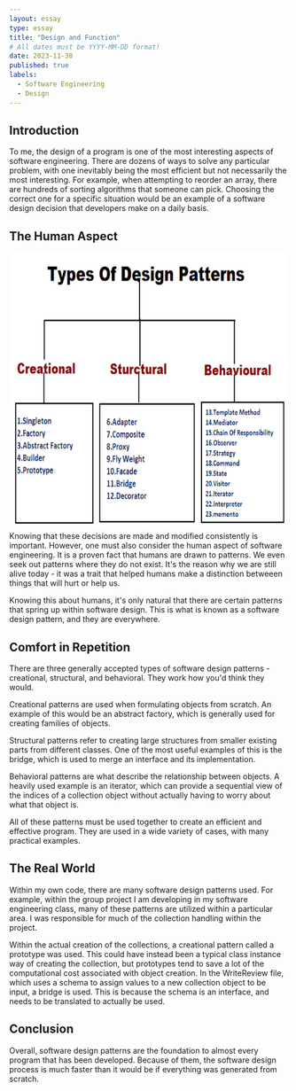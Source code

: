 ```yaml
---
layout: essay
type: essay
title: "Design and Function"
# All dates must be YYYY-MM-DD format!
date: 2023-11-30
published: true
labels:
  - Software Engineering
  - Design
---
```


## Introduction

To me, the design of a program is one of the most interesting aspects of software engineering. There are dozens of ways to solve any particular problem, with one inevitably being the most efficient but not necessarily the most interesting. For example, when attempting to reorder an array, there are hundreds of sorting algorithms that someone can pick. Choosing the correct one for a specific situation would be an example of a software design decision that developers make on a daily basis.

## The Human Aspect
<img class="img-fluid" src="../img/designpattern.png" width="500" height="500">
Knowing that these decisions are made and modified consistently is important. However, one must also  consider the human aspect of software engineering. It is a proven fact that humans are drawn to patterns. We even seek out patterns where they do not exist. It's the reason why we are still alive today - it was a trait that helped humans make a distinction betweeen things that will hurt or help us.

Knowing this about humans, it's only natural that there are certain patterns that spring up within software design. This is what is known as a software design pattern, and they are everywhere.

## Comfort in Repetition

There are three generally accepted types of software design patterns - creational, structural, and behavioral. They work how you'd think they would. 

Creational patterns are used when formulating objects from scratch. An example of this would be an abstract factory, which is generally used for creating families of objects.

Structural patterns refer to creating large structures from smaller existing parts from different classes. One of the most useful examples of this is the bridge, which is used to merge an interface and its implementation.

Behavioral patterns are what describe the relationship between objects. A heavily used example is an iterator, which can provide a sequential view of the indices of a collection object without actually having to worry about what that object is.

All of these patterns must be used together to create an efficient and effective program. They are used in a wide variety of cases, with many practical examples.

## The Real World

Within my own code, there are many software design patterns used. For example, within the group project I am developing in my software engineering class, many of these patterns are utilized within a particular area. I was responsible for much of the collection handling within the project.

Within the actual creation of the collections, a creational pattern called a prototype was used. This could have instead been a typical class instance way of creating the collection, but prototypes tend to save a lot of the computational cost associated with object creation. In the WriteReview file, which uses a schema to assign values to a new collection object to be input, a bridge is used. This is because the schema is an interface, and needs to be translated to actually be used.

## Conclusion

Overall, software design patterns are the foundation to almost every program that has been developed. Because of them, the software design process is much faster than it would be if everything was generated from scratch.